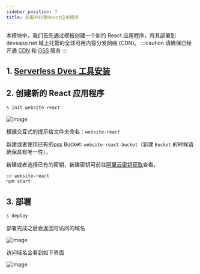 ```yaml
---
sidebar_position: 7
title: 部署并托管React应用程序
---
```


本模块中，我们首先通过模板创建一个新的 React 应用程序，将其部署到 devsapp.net 域上托管的全球可用内容分发网络 (CDN)。
:::caution
请确保已经开通 [CDN](https://cdn.console.aliyun.com) 和 [OSS](https://oss.console.aliyun.com) 服务
:::

## 1. [Serverless Dves 工具安装](/docs/tutorial-dk/intro/quickstart#环境准备)

## 2. 创建新的 React 应用程序

```bash
s init website-react
```

![image](https://gw.alicdn.com/imgextra/i3/O1CN01LrPBue1KU4VL3LCdK_!!6000000001166-2-tps-1000-303.png)

根据交互式的提示给文件夹命名：`website-react`

新建或者使用已有的[oss](https://oss.console.aliyun.com/) Bucket: `website-react-bucket`（新建 `Bucket` 的时候请确保具有唯一性）。

新建或者选择已有的密钥，新建密钥可前往[阿里云密钥获取](https://www.serverless-devs.com/docs/provider-config/alibabacloud)查看。

```bash
cd website-react
npm start
```

## 3. 部署

```bash
s deploy
```

部署完成之后会返回可访问的域名

![image](https://gw.alicdn.com/imgextra/i1/O1CN01xTcek91yg3V7nW6iL_!!6000000006607-2-tps-1000-397.png)

访问域名会看到如下界面

![image](https://gw.alicdn.com/imgextra/i3/O1CN01Tpv8tT1FasJHPgqfI_!!6000000000504-2-tps-1000-501.png)
